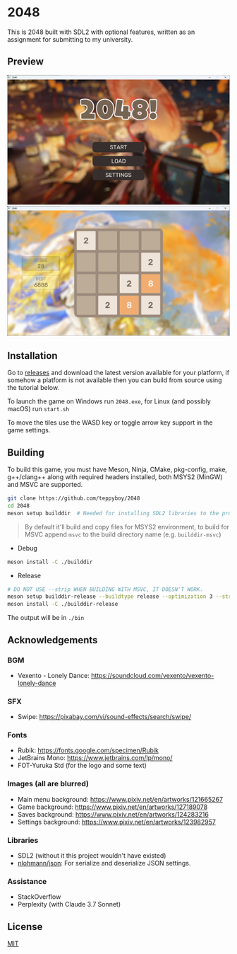 # 2048

This is 2048 built with SDL2 with optional features, written as an assignment for submitting to my university.

## Preview

![Preview 1](.github/assets/preview1.png "Preview of the game")
![Preview 2](.github/assets/preview2.png "Preview of the game")

## Installation

Go to [releases](https://github.com/teppyboy/2048/releases/latest) and download the latest version available for your platform,
if somehow a platform is not available then you can build from source using the tutorial below.

To launch the game on Windows run `2048.exe`, for Linux (and possibly macOS) run `start.sh`

To move the tiles use the WASD key or toggle arrow key support in the game settings.

## Building
To build this game, you must have Meson, Ninja, CMake, pkg-config, make, g++/clang++ along with required headers installed, both MSYS2 (MinGW) and MSVC are supported. 

```bash
git clone https://github.com/teppyboy/2048
cd 2048
meson setup builddir  # Needed for installing SDL2 libraries to the project.
```

> By default it'll build and copy files for MSYS2 environment, to build for MSVC append `msvc` to the build directory name (e.g. `builddir-msvc`)

+ Debug
```bash
meson install -C ./builddir
```

+ Release
```bash
# DO NOT USE --strip WHEN BUILDING WITH MSVC, IT DOESN'T WORK.
meson setup builddir-release --buildtype release --optimization 3 --strip
meson install -C ./builddir-release
```

The output will be in `./bin`

## Acknowledgements

### BGM
+ Vexento - Lonely Dance: https://soundcloud.com/vexento/vexento-lonely-dance
### SFX
+ Swipe: https://pixabay.com/vi/sound-effects/search/swipe/
### Fonts
+ Rubik: https://fonts.google.com/specimen/Rubik
+ JetBrains Mono: https://www.jetbrains.com/lp/mono/
+ FOT-Yuruka Std (for the logo and some text)
### Images (all are blurred)
+ Main menu background: https://www.pixiv.net/en/artworks/121665267
+ Game background: https://www.pixiv.net/en/artworks/127189078
+ Saves background: https://www.pixiv.net/en/artworks/124283216
+ Settings background: https://www.pixiv.net/en/artworks/123982957
### Libraries
+ SDL2 (without it this project wouldn't have existed)
+ [nlohmann/json](https://github.com/nlohmann/json): For serialize and deserialize JSON settings.
### Assistance
+ StackOverflow
+ Perplexity (with Claude 3.7 Sonnet)

## License

[MIT](./LICENSE)
